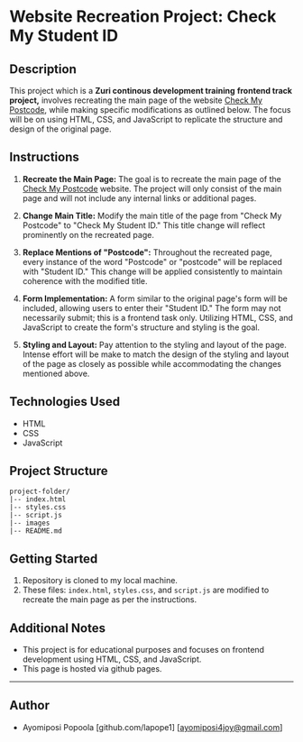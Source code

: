 # Website Recreation Project: Check My Student ID

## Description

This project which is a **Zuri continous development training** **frontend track project,** involves recreating the main page of the website [Check My Postcode](https://checkmypostcode.uk/), while making specific modifications as outlined below. The focus will be on using HTML, CSS, and JavaScript to replicate the structure and design of the original page.

## Instructions

1. **Recreate the Main Page:** The goal is to recreate the main page of the [Check My Postcode](https://checkmypostcode.uk/) website. The project will only consist of the main page and will not include any internal links or additional pages.

2. **Change Main Title:** Modify the main title of the page from "Check My Postcode" to "Check My Student ID." This title change will reflect prominently on the recreated page.

3. **Replace Mentions of "Postcode":** Throughout the recreated page, every instance of the word "Postcode" or "postcode" will be replaced with "Student ID." This change will be applied consistently to maintain coherence with the modified title.

4. **Form Implementation:** A form similar to the original page's form will be included, allowing users to enter their "Student ID." The form may not necessarily submit; this is a frontend task only. Utilizing HTML, CSS, and JavaScript to create the form's structure and styling is the goal.

5. **Styling and Layout:** Pay attention to the styling and layout of the page. Intense effort will be make to match the design of the styling and layout of the page as closely as possible while accommodating the changes mentioned above.

## Technologies Used

- HTML
- CSS
- JavaScript

## Project Structure

```
project-folder/
|-- index.html
|-- styles.css
|-- script.js
|-- images
|-- README.md
```

## Getting Started

1. Repository is cloned to my local machine.
2. These files: `index.html`, `styles.css`, and `script.js` are modified to recreate the main page as per the instructions.

## Additional Notes

- This project is for educational purposes and focuses on frontend development using HTML, CSS, and JavaScript.
- This page is hosted via github pages.
---
## Author
- Ayomiposi Popoola [github.com/lapope1] [ayomiposi4joy@gmail.com]